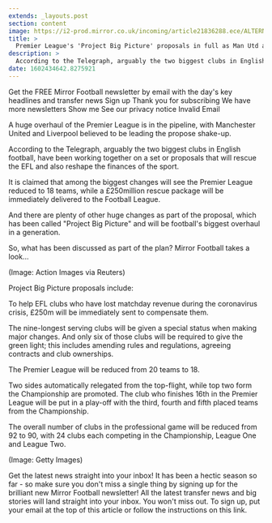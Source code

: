 ```yaml
--- 
extends: _layouts.post 
section: content 
image: https://i2-prod.mirror.co.uk/incoming/article21836288.ece/ALTERNATES/s1200/1_FILE-PHOTO-Premier-League-Manchester-United-v-Watford.jpg 
title: > 
  Premier League's 'Project Big Picture' proposals in full as Man Utd and Liverpool lead shake-up 
description: > 
  According to the Telegraph, arguably the two biggest clubs in English football, have been working together on a set or proposals that will rescue the EFL and also reshape the finances of the sport.It is claimed that among the biggest changes will see the Premier League reduced to 18 teams, while a £250million rescue package will be immediately delivered to the Football League.The Premier League will be reduced from 20 teams to 18.The club who finishes 16th in the Premier League will be put in a play-off with the third, fourth and fifth placed teams from the Championship.It has been a hectic season so far - so make sure you don't miss a single thing by signing up for the brilliant new Mirror Football newsletter! 
date: 1602434642.8275921 
--- 
```

Get the FREE Mirror Football newsletter by email with the day's key headlines and transfer news Sign up Thank you for subscribing We have more newsletters Show me See our privacy notice Invalid Email

A huge overhaul of the Premier League is in the pipeline, with Manchester United and Liverpool believed to be leading the propose shake-up.

According to the Telegraph, arguably the two biggest clubs in English football, have been working together on a set or proposals that will rescue the EFL and also reshape the finances of the sport.

It is claimed that among the biggest changes will see the Premier League reduced to 18 teams, while a £250million rescue package will be immediately delivered to the Football League.

And there are plenty of other huge changes as part of the proposal, which has been called "Project Big Picture" and will be football's biggest overhaul in a generation.

So, what has been discussed as part of the plan? Mirror Football takes a look...

(Image: Action Images via Reuters)

Project Big Picture proposals include:

To help EFL clubs who have lost matchday revenue during the coronavirus crisis, £250m will be immediately sent to compensate them.

The nine-longest serving clubs will be given a special status when making major changes. And only six of those clubs will be required to give the green light; this includes amending rules and regulations, agreeing contracts and club ownerships.

The Premier League will be reduced from 20 teams to 18.

Two sides automatically relegated from the top-flight, while top two form the Championship are promoted. The club who finishes 16th in the Premier League will be put in a play-off with the third, fourth and fifth placed teams from the Championship.

The overall number of clubs in the professional game will be reduced from 92 to 90, with 24 clubs each competing in the Championship, League One and League Two.

(Image: Getty Images)

Get the latest news straight into your inbox! It has been a hectic season so far - so make sure you don't miss a single thing by signing up for the brilliant new Mirror Football newsletter! All the latest transfer news and big stories will land straight into your inbox. You won't miss out. To sign up, put your email at the top of this article or follow the instructions on this link.